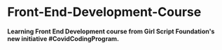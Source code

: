 # Front-End-Development-Course
**Learning Front End Development course from Girl Script Foundation's new initiative #CovidCodingProgram.**
